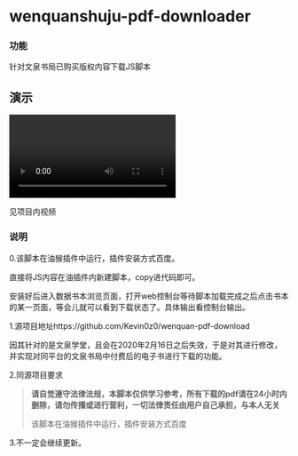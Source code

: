 # wenquanshuju-pdf-downloader
### 功能

针对文泉书局已购买版权内容下载JS脚本



## 演示

<video id="video" controls="" preload="none" poster=""> <source id="mov" src="https://github.com/WorkerAmo/wenquanshuju-pdf-downloader/blob/master/demo.MOV" type="video/mov"> </video>

见项目内视频

### 说明

0.该脚本在油猴插件中运行，插件安装方式百度。

直接将JS内容在油插件内新建脚本，copy进代码即可。

安装好后进入数据书本浏览页面，打开web控制台等待脚本加载完成之后点击书本的某一页面，等会儿就可以看到下载状态了。具体输出看控制台输出。



1.源项目地址https://github.com/Kevin0z0/wenquan-pdf-download 

因其针对的是文泉学堂，且会在2020年2月16日之后失效，于是对其进行修改，并实现对同平台的文泉书局中付费后的电子书进行下载的功能。



2.同源项目要求

> **请自觉遵守法律法规，本脚本仅供学习参考，所有下载的pdf请在24小时内删除，请勿传播或进行营利，一切法律责任由用户自己承担，与本人无关**
>
> 该脚本在油猴插件中运行，插件安装方式百度



3.不一定会继续更新。